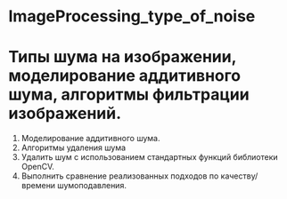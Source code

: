 # ImageProcessing_type_of_noise

# Типы шума на изображении, моделирование аддитивного шума, алгоритмы фильтрации изображений.
1.	Моделирование аддитивного шума.
2.	Алгоритмы удаления шума
3.	Удалить шум с использованием стандартных функций библиотеки OpenCV.
4.	Выполнить сравнение реализованных подходов по качеству/времени шумоподавления.

